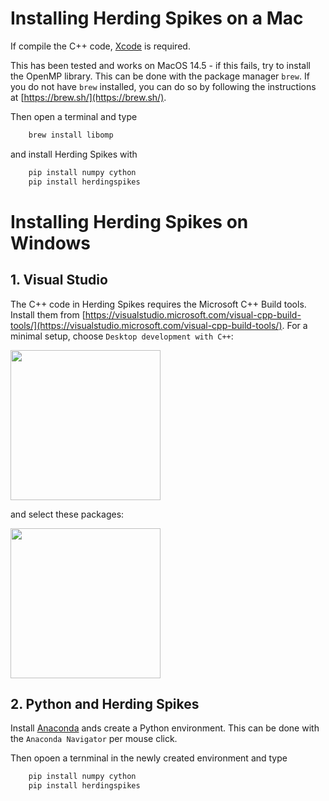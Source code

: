 # Installing Herding Spikes on a Mac


If compile the C++ code, [Xcode](https://developer.apple.com/xcode/) is required.

This has been tested and works on MacOS 14.5 - if this fails, try to install the OpenMP library. This can be done with the package manager ``brew``. If you do not have ``brew`` installed, you can do so by following the instructions at
[https://brew.sh/](https://brew.sh/).

Then open a terminal and type

```bash
    brew install libomp
```

and install Herding Spikes with

```bash
    pip install numpy cython
    pip install herdingspikes
```

# Installing Herding Spikes on Windows

## 1. Visual Studio

The C++ code in Herding Spikes requires the Microsoft C++ Build tools. Install them from [https://visualstudio.microsoft.com/visual-cpp-build-tools/](https://visualstudio.microsoft.com/visual-cpp-build-tools/). For a minimal setup, choose ``Desktop development with C++``:

<img src="pictures/vs1.png" width="240" />

and select these packages:

<img src="pictures/vs2.png" width="240" />

## 2. Python and Herding Spikes

Install [Anaconda](https://www.anaconda.com/download/#windows) ands create a Python environment. This can be done with the ``Anaconda Navigator`` per mouse click.

Then opoen a ternminal in the newly created environment and type

```bash
    pip install numpy cython
    pip install herdingspikes
```